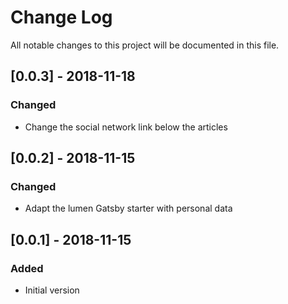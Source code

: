 # Change Log
All notable changes to this project will be documented in this file.

## [0.0.3] - 2018-11-18
### Changed
- Change the social network link below the articles

## [0.0.2] - 2018-11-15
### Changed
- Adapt the lumen Gatsby starter with personal data

## [0.0.1] - 2018-11-15
### Added
- Initial version